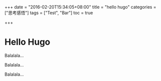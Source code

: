 +++
date = "2016-02-20T15:34:05+08:00"
title = "hello hugo"
categories = ["思考感悟"]
tags = ["Test", "Bar"]
toc = true

+++

# Hello Hugo

Balalala...

Balalala...

Balalala...
